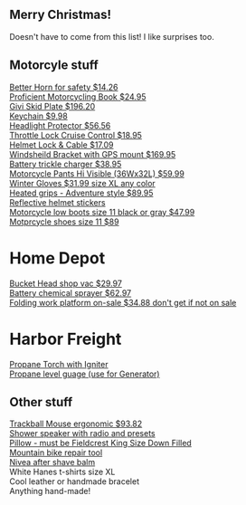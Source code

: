 ## Merry Christmas!
Doesn't have to come from this list! I like surprises too.

## Motorcyle stuff  

[Better Horn for safety $14.26](https://www.amazon.com/FIAMM-72112-Freeway-Blaster-Note/dp/B000DINKPQ)  
[Proficient Motorcycling Book $24.95](https://www.amazon.com/gp/product/1620081199/ref=ox_sc_act_title_1?smid=ATVPDKIKX0DER&psc=1)  
[Givi Skid Plate $196.20](https://www.amazon.com/Givi-RP2119-Aluminum-Yamaha-Tenere/dp/B00N4OUW20)  
[Keychain $9.98](https://www.amazon.com/Genuine-Leather-Keychain-Motorcycles-Keyring/dp/B085W95FYR)  
[Headlight Protector $56.56](https://www.amazon.com/Motorcycle-Headlight-Accessories-Protector-2010-2019/dp/B09DW2DZWT/)  
[Throttle Lock Cruise Control $18.95](https://www.amazon.com/Go-Cruise-Stress-Throttle-Handlebars/dp/B004VROJ32/)  
[Helmet Lock & Cable $17.09](https://www.amazon.com/dp/B071HKZSST)  
[Windsheild Bracket with GPS mount $169.95](https://touratech-usa.com/Store/Windshield-Adjustment-Bracket-with-GPS-Mounting-Bar-Yamaha-XT1200Z-Super-Tenere-up-to-2013)  
[Battery trickle charger $38.95](https://www.amazon.com/dp/B000CITK8S)  
[Motorcycle Pants Hi Visible (36Wx32L) $59.99](https://www.amazon.com/HWK-Motorcycle-Pants-Waterproof-All-Purpose/dp/B0821C2PBK/?th=1&psc=1)  
[Winter Gloves $31.99 size XL any color](https://www.amazon.com/dp/B07JYWKF75/?th=1)  
[Heated grips - Adventure style $89.95](https://www.amazon.com/Oxford-Heaterz-Grips-EL690Z-Adventure/dp/B07K7SLSPB/)  
[Reflective helmet stickers](https://www.amazon.com/VFLUO-STANDARDTM-reflective-Motorcycle-TechnologyTM/dp/B019CF0440?th=1)  
[Motorcycle low boots size 11 black or gray $47.99](https://www.amazon.com/Bruno-Engle-01-Motorcycle-Combat-Oxford/dp/B071XDPKG7)  
[Motprcycle shoes size 11 $89](https://www.amazon.com/IRON-JIAS-Motorcycle-Streetbike-Accessories/dp/B074WYCTRW/?th=1)  

# Home Depot
[Bucket Head shop vac $29.97](https://www.homedepot.com/p/Bucket-Head-5-Gal-1-75-Peak-HP-Wet-Dry-Shop-Vacuum-Powerhead-with-Filter-Bag-and-Hose-compatible-with-5-Gal-Homer-Bucket-BH0100/202017218#overlay)  
[Battery chemical sprayer $62.97](https://www.homedepot.com/p/RYOBI-ONE-18V-Cordless-Battery-2-Gal-Chemical-Sprayer-Tool-Only-P2803BTL/316524855#overlay)  
[Folding work platform on-sale $34.88 don't get if not on sale](https://www.homedepot.com/p/Gorilla-Ladders-47-25-in-x-12-in-x-20-in-Aluminum-Slim-Fold-Work-Platform-300-lbs-Load-Capacity-GLWP-47/305590237)  

# Harbor Freight
[Propane Torch with Igniter](https://www.harborfreight.com/propane-torch-with-push-button-igniter-91037.html)  
[Propane level guage (use for Generator)](https://www.harborfreight.com/propane-level-gauge-66940.html)  

## Other stuff
[Trackball Mouse ergonomic $93.82](https://www.amazon.com/dp/B0753P1GTS?th=1)  
[Shower speaker with radio and presets](https://www.amazon.com/dp/B07Y5PQYR3)  
[Pillow - must be Fieldcrest King Size Down Filled](https://www.jcpenney.com/p/fieldcrest-luxury-jacquard-medium-density-antimicrobial-down-pillow/ppr5008065685?pTmplType=regular&deptId=dept20000012&catId=cat1009830001&urlState=%2Fg%2Fbed-bath%2Fview-all-basic-bedding%3Fbrand%3Dfieldcrest%26pillow_product_size%3Dking%26id%3Dcat1009830001&productGridView=medium&badge=fewleft&cm_re=ZB-_-GALLERY-FIELDCREST-_-VN-_-FIELDCRESTPLP-CASUAL-_-BEDDING-ESSENTIALS_2)  
[Mountain bike repair tool](https://www.amazon.com/dp/B08KPYBKJ8?th=1)  
[Nivea after shave balm](https://www.target.com/p/nivea-men-sensitive-post-shave-balm-3-3-fl-oz/-/A-11031116?ref=tgt_adv_XS000000&AFID=google_pla_df&fndsrc=tmnv&DFA=71700000086758999&CPNG=PLA_DVM%2Ba064R000011u0ylQAA+-+NIVEA_Google_Always+On_Sept_2021_Flight&adgroup=PLA_NIVEA&LID=700000001393753pgs&network=g&device=c&location=9023261&gclid=EAIaIQobChMIjtCPoZW09AIVUys4Ch28Dw3VEAQYASABEgLU-vD_BwE&gclsrc=aw.ds)  
White Hanes t-shirts size XL  
Cool leather or handmade bracelet  
Anything hand-made!  
